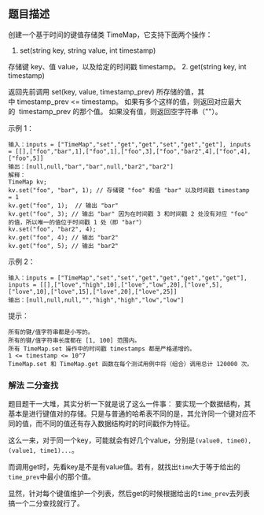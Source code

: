 ## 题目描述
创建一个基于时间的键值存储类 TimeMap，它支持下面两个操作：

1. set(string key, string value, int timestamp)

存储键 key、值 value，以及给定的时间戳 timestamp。
2. get(string key, int timestamp)

返回先前调用 set(key, value, timestamp_prev) 所存储的值，其中 timestamp_prev <= timestamp。
如果有多个这样的值，则返回对应最大的  timestamp_prev 的那个值。
如果没有值，则返回空字符串（""）。

示例 1：
```
输入：inputs = ["TimeMap","set","get","get","set","get","get"], inputs = [[],["foo","bar",1],["foo",1],["foo",3],["foo","bar2",4],["foo",4],["foo",5]]
输出：[null,null,"bar","bar",null,"bar2","bar2"]
解释：  
TimeMap kv;   
kv.set("foo", "bar", 1); // 存储键 "foo" 和值 "bar" 以及时间戳 timestamp = 1   
kv.get("foo", 1);  // 输出 "bar"   
kv.get("foo", 3); // 输出 "bar" 因为在时间戳 3 和时间戳 2 处没有对应 "foo" 的值，所以唯一的值位于时间戳 1 处（即 "bar"）   
kv.set("foo", "bar2", 4);   
kv.get("foo", 4); // 输出 "bar2"   
kv.get("foo", 5); // 输出 "bar2"   
```
示例 2：
```
输入：inputs = ["TimeMap","set","set","get","get","get","get","get"], inputs = [[],["love","high",10],["love","low",20],["love",5],["love",10],["love",15],["love",20],["love",25]]
输出：[null,null,null,"","high","high","low","low"]
```

提示：
```
所有的键/值字符串都是小写的。
所有的键/值字符串长度都在 [1, 100] 范围内。
所有 TimeMap.set 操作中的时间戳 timestamps 都是严格递增的。
1 <= timestamp <= 10^7
TimeMap.set 和 TimeMap.get 函数在每个测试用例中将（组合）调用总计 120000 次。
```

### 解法 二分查找
题目题干一大堆，其实分析一下就是说了这么一件事：
要实现一个数据结构，其基本是进行键值对的存储。只是与普通的哈希表不同的是，其允许同一个键对应不同的值，而不同的值还有存入数据结构时的时间戳作为特征。

这么一来，对于同一个key，可能就会有好几个value，分别是`(value0, time0), (value1, time1)...`。

而调用get时，先看key是不是有value值。若有，就找出`time`大于等于给出的`time_prev`中最小的那个值。

显然，针对每个键值维护一个列表，然后get的时候根据给出的`time_prev`去列表搞一个二分查找就行了。